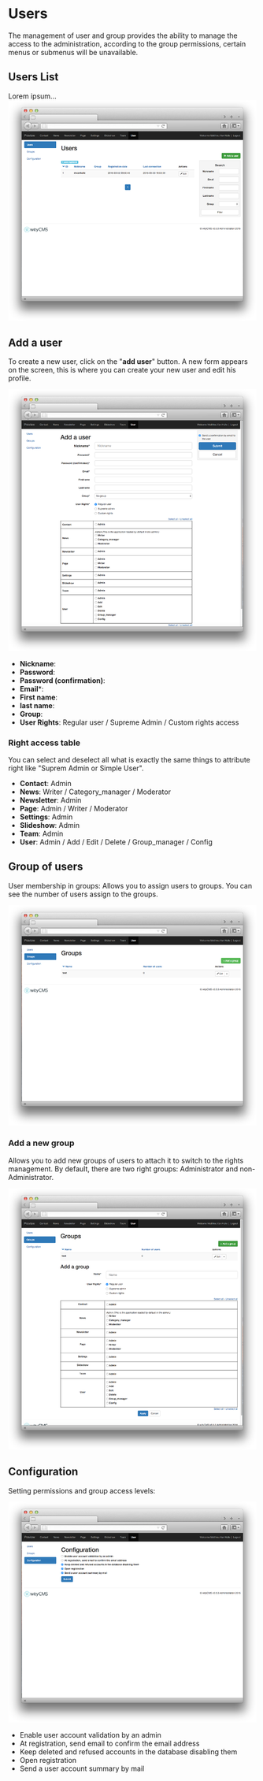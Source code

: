 # Users

The management of user and group provides the ability to manage the access to the administration, according to the group permissions, certain menus or submenus will be unavailable.

## Users List

Lorem ipsum...
![](user-01.png)

## Add a user

To create a new user, click on the "**add user**" button. A new form appears on the screen, this is where you can create your new user and edit his profile.

![](user-02.png)

*  **Nickname**: 
*  **Password**: 
*  **Password (confirmation)**:
*  **Email***:
*  **First name**:
*  **last name**:
*  **Group**:
*  **User Rights**: Regular user / Supreme Admin / Custom rights access

### Right access table

You can select and deselect all what is exactly the same things to attribute right like "Suprem Admin or Simple User".

* **Contact**: Admin 
* **News**: Writer / Category_manager / Moderator
* **Newsletter**: Admin
* **Page**: Admin / Writer / Moderator
* **Settings**: Admin
* **Slideshow**: Admin
* **Team**: Admin
* **User**: Admin / Add / Edit / Delete / Group_manager / Config

## Group of users

User membership in groups: Allows you to assign users to groups.
You can see the number of users assign to the groups.

![](user-03.png)

### Add a new group

Allows you to add new groups of users to attach it to switch to the rights management. By default, there are two right groups: Administrator and non-Administrator.

![](user-04.png)

## Configuration

Setting permissions and group access levels:

![](user-05.png)

* Enable user account validation by an admin
* At registration, send email to confirm the email address
* Keep deleted and refused accounts in the database disabling them
* Open registration
* Send a user account summary by mail




